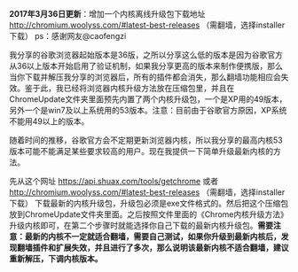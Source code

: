 **2017年3月36日更新**：增加一个内核离线升级包下载地址 http://chromium.woolyss.com/#latest-best-releases （需翻墙，选择installer下载） ps：感谢网友@caofengzi 

我分享的谷歌浏览器起始版本是36版，之所以分享这么低的版本是因为谷歌官方从36以上版本开始启用了验证机制，如果我分享更高的版本来制作便携版，那么当你下载并解压我分享的浏览器后，所有的插件都会消失，那么翻墙功能相应会失效。鉴于此，我已经将浏览器内核升级方法放在压缩包里，并且在ChromeUpdate文件夹里面预先内置了两个内核升级包，一个是XP用的49版本，另外一个是win7及以上系统用的53版本。注意：目前由于谷歌官方原因，XP系统不能用49以上的版本。

随着时间的推移，谷歌官方会不定期更新浏览器内核，所以我分享的最高内核53版本可能不能满足某些要求较高的用户。现在我提供一下简单升级最新内核的方法。

先从这个网址 https://api.shuax.com/tools/getchrome 或者 http://chromium.woolyss.com/#latest-best-releases （需翻墙，选择installer下载） 下载最新的内核升级包，升级包必须是exe文件格式的。然后把这个压缩包放到ChromeUpdate文件夹里面。之后按照文件里面的《Chrome内核升级方法》升级内核即可，在第二个步骤时就能选择你自己下载的最新内核升级包。**需要注意：最新的内核不一定就适合翻墙，需要自己测试，如果你升级到最新内核后，发现翻墙插件和扩展失效，并且进行了多次，那么说明该最新内核不适合翻墙，建议重新解压，下调内核版本。**